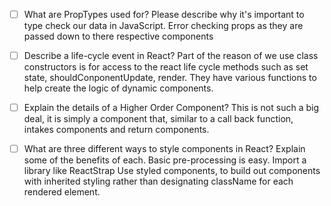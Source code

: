 - [ ] What are PropTypes used for? Please describe why it's important to type check our data in JavaScript.
        Error checking props as they are passed down to there respective components

- [ ] Describe a life-cycle event in React?
        Part of the reason of we use class constructors is for access to the react life cycle methods such as set state, shouldConponentUpdate, render. They have various functions to help create the logic of dynamic components.

- [ ] Explain the details of a Higher Order Component?
        This is not such a big deal, it is simply a component that, similar to a call back function, intakes components and return components.

- [ ] What are three different ways to style components in React? Explain some of the benefits of each.
        Basic pre-processing is easy.
        Import a library like ReactStrap
        Use styled components, to build out components with inherited styling rather than designating className for each rendered element.
